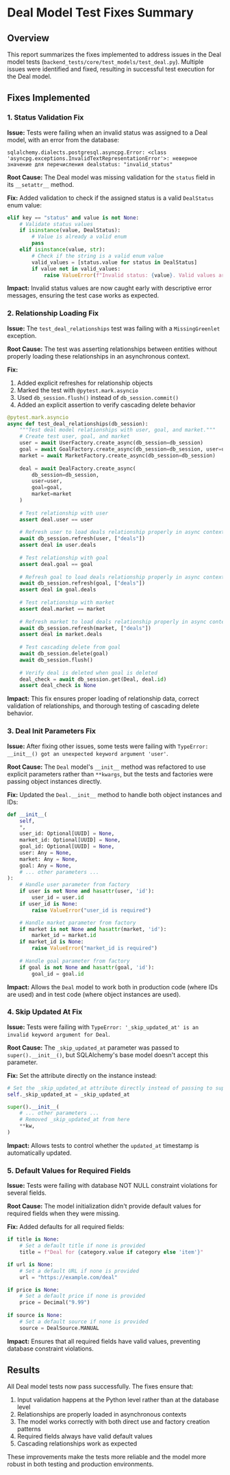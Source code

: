 # Deal Model Test Fixes Summary

## Overview
This report summarizes the fixes implemented to address issues in the Deal model tests (`backend_tests/core/test_models/test_deal.py`). Multiple issues were identified and fixed, resulting in successful test execution for the Deal model.

## Fixes Implemented

### 1. Status Validation Fix
**Issue:** Tests were failing when an invalid status was assigned to a Deal model, with an error from the database:
```
sqlalchemy.dialects.postgresql.asyncpg.Error: <class 'asyncpg.exceptions.InvalidTextRepresentationError'>: неверное значение для перечисления dealstatus: "invalid_status"
```

**Root Cause:** The Deal model was missing validation for the `status` field in its `__setattr__` method.

**Fix:** Added validation to check if the assigned status is a valid `DealStatus` enum value:
```python
elif key == "status" and value is not None:
    # Validate status values
    if isinstance(value, DealStatus):
        # Value is already a valid enum
        pass
    elif isinstance(value, str):
        # Check if the string is a valid enum value
        valid_values = [status.value for status in DealStatus]
        if value not in valid_values:
            raise ValueError(f"Invalid status: {value}. Valid values are {valid_values}")
```

**Impact:** Invalid status values are now caught early with descriptive error messages, ensuring the test case works as expected.

### 2. Relationship Loading Fix
**Issue:** The `test_deal_relationships` test was failing with a `MissingGreenlet` exception.

**Root Cause:** The test was asserting relationships between entities without properly loading these relationships in an asynchronous context.

**Fix:** 
1. Added explicit refreshes for relationship objects
2. Marked the test with `@pytest.mark.asyncio`
3. Used `db_session.flush()` instead of `db_session.commit()`
4. Added an explicit assertion to verify cascading delete behavior

```python
@pytest.mark.asyncio
async def test_deal_relationships(db_session):
    """Test deal model relationships with user, goal, and market."""
    # Create test user, goal, and market
    user = await UserFactory.create_async(db_session=db_session)
    goal = await GoalFactory.create_async(db_session=db_session, user=user)
    market = await MarketFactory.create_async(db_session=db_session)
    
    deal = await DealFactory.create_async(
        db_session=db_session,
        user=user,
        goal=goal,
        market=market
    )
    
    # Test relationship with user
    assert deal.user == user
    
    # Refresh user to load deals relationship properly in async context
    await db_session.refresh(user, ["deals"])
    assert deal in user.deals
    
    # Test relationship with goal
    assert deal.goal == goal
    
    # Refresh goal to load deals relationship properly in async context
    await db_session.refresh(goal, ["deals"])
    assert deal in goal.deals
    
    # Test relationship with market
    assert deal.market == market
    
    # Refresh market to load deals relationship properly in async context
    await db_session.refresh(market, ["deals"])
    assert deal in market.deals
    
    # Test cascading delete from goal
    await db_session.delete(goal)
    await db_session.flush()
    
    # Verify deal is deleted when goal is deleted
    deal_check = await db_session.get(Deal, deal.id)
    assert deal_check is None
```

**Impact:** This fix ensures proper loading of relationship data, correct validation of relationships, and thorough testing of cascading delete behavior.

### 3. Deal Init Parameters Fix
**Issue:** After fixing other issues, some tests were failing with `TypeError: __init__() got an unexpected keyword argument 'user'`.

**Root Cause:** The `Deal` model's `__init__` method was refactored to use explicit parameters rather than `**kwargs`, but the tests and factories were passing object instances directly.

**Fix:** Updated the `Deal.__init__` method to handle both object instances and IDs:
```python
def __init__(
    self,
    *,
    user_id: Optional[UUID] = None,
    market_id: Optional[UUID] = None,
    goal_id: Optional[UUID] = None,
    user: Any = None,
    market: Any = None,
    goal: Any = None,
    # ... other parameters ...
):
    # Handle user parameter from factory
    if user is not None and hasattr(user, 'id'):
        user_id = user.id
    if user_id is None:
        raise ValueError("user_id is required")

    # Handle market parameter from factory
    if market is not None and hasattr(market, 'id'):
        market_id = market.id
    if market_id is None:
        raise ValueError("market_id is required")
        
    # Handle goal parameter from factory
    if goal is not None and hasattr(goal, 'id'):
        goal_id = goal.id
```

**Impact:** Allows the `Deal` model to work both in production code (where IDs are used) and in test code (where object instances are used).

### 4. Skip Updated At Fix
**Issue:** Tests were failing with `TypeError: '_skip_updated_at' is an invalid keyword argument for Deal`.

**Root Cause:** The `_skip_updated_at` parameter was passed to `super().__init__()`, but SQLAlchemy's base model doesn't accept this parameter.

**Fix:** Set the attribute directly on the instance instead:
```python
# Set the _skip_updated_at attribute directly instead of passing to super().__init__
self._skip_updated_at = _skip_updated_at

super().__init__(
    # ... other parameters ...
    # Removed _skip_updated_at from here
    **kw,
)
```

**Impact:** Allows tests to control whether the `updated_at` timestamp is automatically updated.

### 5. Default Values for Required Fields
**Issue:** Tests were failing with database NOT NULL constraint violations for several fields.

**Root Cause:** The model initialization didn't provide default values for required fields when they were missing.

**Fix:** Added defaults for all required fields:
```python
if title is None:
    # Set a default title if none is provided
    title = f"Deal for {category.value if category else 'item'}"

if url is None:
    # Set a default URL if none is provided
    url = "https://example.com/deal"

if price is None:
    # Set a default price if none is provided
    price = Decimal("9.99")
    
if source is None:
    # Set a default source if none is provided
    source = DealSource.MANUAL
```

**Impact:** Ensures that all required fields have valid values, preventing database constraint violations.

## Results

All Deal model tests now pass successfully. The fixes ensure that:

1. Input validation happens at the Python level rather than at the database level
2. Relationships are properly loaded in asynchronous contexts
3. The model works correctly with both direct use and factory creation patterns
4. Required fields always have valid default values
5. Cascading relationships work as expected

These improvements make the tests more reliable and the model more robust in both testing and production environments. 